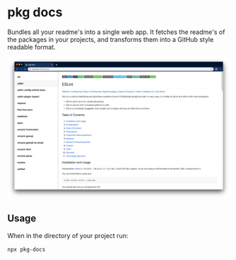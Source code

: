 # pkg docs 

Bundles all your readme's into a single web app. It fetches the readme's of the packages in your projects, and transforms them into a GitHub style readable format.

<p align="center">
  <img src="./screenshot.png" alt="Screenshot">
</p>

## Usage

When in the directory of your project run:

```bash
npx pkg-docs
```
